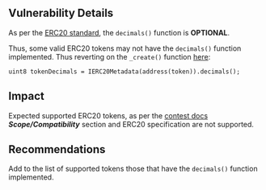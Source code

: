 ## Vulnerability Details

As per the [ERC20 standard](https://eips.ethereum.org/EIPS/eip-20#decimals), the `decimals()` function is **OPTIONAL**.

Thus, some valid ERC20 tokens may not have the `decimals()` function implemented. Thus reverting on the `_create()` function [here](https://github.com/Cyfrin/2024-10-sablier/blob/main/src/SablierFlow.sol#L579):

```solidity
uint8 tokenDecimals = IERC20Metadata(address(token)).decimals();
```

## Impact

Expected supported ERC20 tokens, as per the [contest docs](https://codehawks.cyfrin.io/c/2024-10-sablier) ***Scope/Compatibility*** section and ERC20 specification are not supported.

## Recommendations

Add to the list of supported tokens those that have the `decimals()` function implemented.

